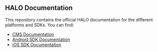 ## HALO Documentation

This repository contains the official HALO documentation for the different platforms and SDKs. You can find:

- [CMS Documentation]()
- [Android SDK Documentation]()
- [iOS SDK Documentation]()
